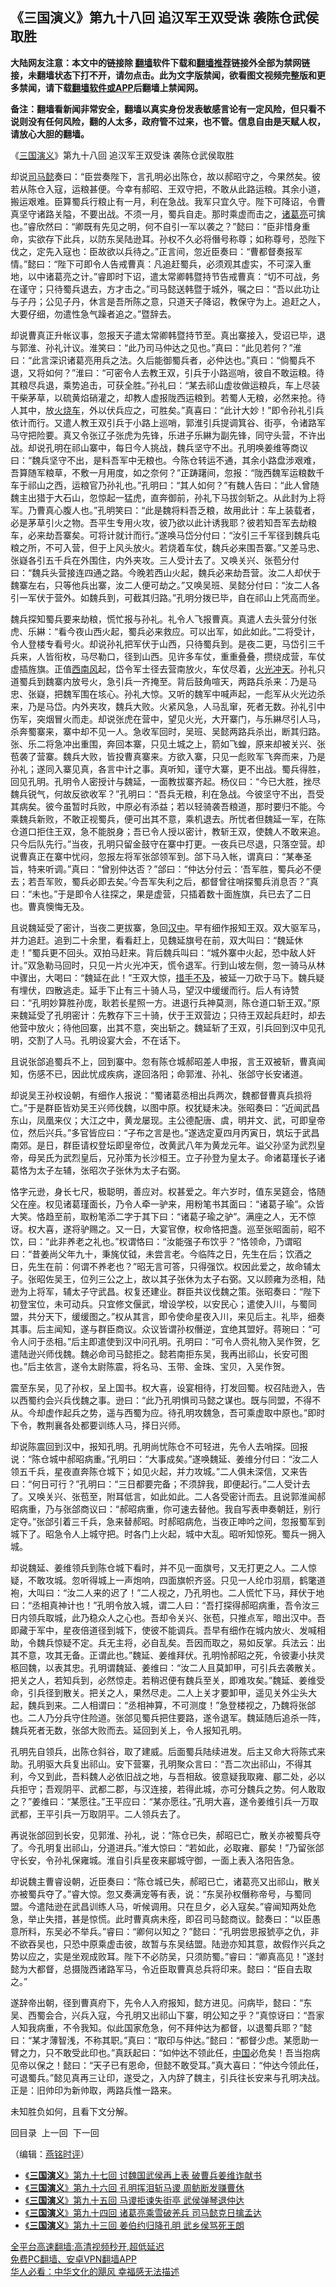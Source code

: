  <!-- 面包屑导航 --> <h2>《三国演义》第九十八回 追汉军王双受诛 袭陈仓武侯取胜</h2> <p class="notice"><b>大陆网友注意：本文中的链接除 <a href="https://github.com/bannedbook/fanqiang" >翻墙</a>软件下载和<a href="https://github.com/killgcd/justmysocks/blob/master/README.md">翻墙推荐</a>链接外全部为禁网链接，未翻墙状态下打不开，请勿点击。此为文字版禁闻，欲看图文视频完整版和更多禁闻，请下载<a href="https://github.com/bannedbook/fanqiang">翻墙软件或APP</a>后翻墙上禁闻网。</p><p>备注：翻墙看新闻非常安全，翻墙以真实身份发表敏感言论有一定风险，但只看不说则没有任何风险，翻的人太多，政府管不过来，也不管。信息自由是天赋人权，请放心大胆的翻墙。</b></p>  <div class="entry"> <p><p></p> <p>&#12298;<a href="https://www.bannedbook.org/bnews/tag/%e4%b8%89%e5%9b%bd%e6%bc%94%e4%b9%89/" class="st_tag internal_tag" rel="tag" title="标签 三国演义 下的日志">三国演义</a>&#12299;第九十八回 追汉军王双受诛 袭陈仓武侯取胜</p> <p>   却说<a href="https://www.bannedbook.org/bnews/tag/%E5%8F%B8%E9%A9%AC%E6%87%BF/" class="st_tag internal_tag" rel="tag" title="标签 司马懿 下的日志">司马懿</a>奏曰&#65306;&#8220;臣尝奏陛下&#65292;言孔明必出陈仓&#65292;故以郝昭守之&#65292;今果然矣&#12290;彼若从陈仓入寇&#65292;运粮甚便&#12290;今幸有郝昭&#12289;王双守把&#65292;不敢从此路运粮&#12290;其余小道&#65292;搬运艰难&#12290;臣算蜀兵行粮止有一月&#65292;利在急战&#12290;我军只宜久守&#12290;陛下可降诏&#65292;令曹真坚守诸路关隘&#65292;不要出战&#12290;不须一月&#65292;蜀兵自走&#12290;那时乘虚而击之&#65292;<a href="https://www.bannedbook.org/bnews/tag/%e8%af%b8%e8%91%9b%e4%ba%ae/" class="st_tag internal_tag" rel="tag" title="标签 诸葛亮 下的日志">诸葛亮</a>可擒也&#12290;&#8221;睿欣然曰&#65306;&#8220;卿既有先见之明&#65292;何不自引一军以袭之&#65311;&#8221;懿曰&#65306;&#8220;臣非惜身重命&#65292;实欲存下此兵&#65292;以防东吴陆逊耳&#12290;孙权不久必将僭号称尊&#65307;如称尊号&#65292;恐陛下伐之&#65292;定先入寇也&#65306;臣故欲以兵待之&#12290;&#8221;正言间&#65292;忽近臣奏曰&#65306;&#8220;曹都督奏报军情&#12290;&#8221;懿曰&#65306;&#8220;陛下可即令人告戒曹真&#65306;凡追赶蜀兵&#65292;必须观其虚实&#65292;不可深入重地&#65292;以中诸葛亮之计&#12290;&#8221;睿即时下诏&#65292;遣太常卿韩暨持节告戒曹真&#65306;&#8220;切不可战&#65292;务在谨守&#65307;只待蜀兵退去&#65292;方才击之&#12290;&#8221;司马懿送韩暨于城外&#65292;嘱之曰&#65306;&#8220;吾以此功让与子丹&#65307;公见子丹&#65292;休言是吾所陈之意&#65292;只道天子降诏&#65292;教保守为上&#12290;追赶之人&#65292;大要仔细&#65292;勿遣性急气躁者追之&#12290;&#8221;暨辞去&#12290;</p> <p>却说曹真正升帐议事&#65292;忽报天子遣太常卿韩暨持节至&#12290;真出寨接入&#65292;受诏已毕&#65292;退与郭淮&#12289;孙礼计议&#12290;淮笑曰&#65306;&#8220;此乃司马仲达之见也&#12290;&#8221;真曰&#65306;&#8220;此见若何&#65311;&#8221;淮曰&#65306;&#8220;此言深识诸葛亮用兵之法&#12290;久后能御蜀兵者&#65292;必仲达也&#12290;&#8221;真曰&#65306;&#8220;倘蜀兵不退&#65292;又将如何&#65311;&#8221;淮曰&#65306;&#8220;可密令人去教王双&#65292;引兵于小路巡哨&#65292;彼自不敢运粮&#12290;待其粮尽兵退&#65292;乘势追击&#65292;可获全胜&#12290;&#8221;孙礼曰&#65306;&#8220;某去祁山虚妆做运粮兵&#65292;车上尽装干柴茅草&#65292;以硫黄焰硝灌之&#65292;却教人虚报陇西运粮到&#12290;若蜀人无粮&#65292;必然来抢&#12290;待人其中&#65292;放<a href="https://www.bannedbook.org/bnews/tag/%E7%81%AB%E7%83%A7%E8%BD%A6/" class="st_tag internal_tag" rel="tag" title="标签 火烧车 下的日志">火烧车</a>&#65292;外以伏兵应之&#65292;可胜矣&#12290;&#8221;真喜曰&#65306;&#8220;此计大妙&#65281;&#8221;即令孙礼引兵依计而行&#12290;又遣人教王双引兵于小路上巡哨&#65292;郭淮引兵提调箕谷&#12289;街亭&#65292;令诸路军马守把险要&#12290;真又令张辽子张虎为先锋&#65292;乐进子乐綝为副先锋&#65292;同守头营&#65292;不许出战&#12290;却说孔明在祁山寨中&#65292;每日今人挑战&#65292;魏兵坚守不出&#12290;孔明唤姜维等商议曰&#65306;&#8220;魏兵坚守不出&#65292;是料吾军中无粮也&#12290;今陈仓转运不通&#65292;其余小路盘涉艰难&#65292;吾算随军粮草&#65292;不敷一月用度&#65292;如之奈何&#65311;&#8221;正踌躇间&#65292;忽报&#65306;&#8220;陇西魏军运粮数千车于祁山之西&#65292;运粮官乃孙礼也&#12290;&#8221;孔明曰&#65306;&#8220;其人如何&#65311;&#8221;有魏人告曰&#65306;&#8220;此人曾随魏主出猎于大石山&#65292;忽惊起一猛虎&#65292;直奔御前&#65292;孙礼下马拔剑斩之&#12290;从此封为上将军&#12290;乃曹真心腹人也&#12290;&#8221;孔明笑曰&#65306;&#8220;此是魏将料吾乏粮&#65292;故用此计&#65306;车上装载者&#65292;必是茅草引火之物&#12290;吾平生专用火攻&#65292;彼乃欲以此计诱我耶&#65311;彼若知吾军去劫粮车&#65292;必来劫吾寨矣&#12290;可将计就计而行&#12290;&#8221;遂唤马岱分付曰&#65306;&#8220;汝引三千军径到魏兵屯粮之所&#65292;不可入营&#65292;但于上风头放火&#12290;若烧着车仗&#65292;魏兵必来围吾寨&#12290;&#8221;又差马忠&#12289;张嶷各引五千兵在外围住&#65292;内外夹攻&#12290;三人受计去了&#12290;又唤关兴&#12289;张苞分付曰&#65306;&#8220;魏兵头营接连四通之路&#12290;今晚若西山火起&#65292;魏兵必来劫吾营&#12290;汝二人却伏于魏寨左右&#65292;只等他兵出寨&#65292;汝二人便可劫之&#12290;&#8221;又唤吴班&#12289;吴懿分付曰&#65306;&#8220;汝二人各引一军伏于营外&#12290;如魏兵到&#65292;可截其归路&#12290;&#8221;孔明分拨已毕&#65292;自在祁山上凭高而坐&#12290;</p> <p>   魏兵探知蜀兵要来劫粮&#65292;慌忙报与孙礼&#12290;礼令人飞报曹真&#12290;真遣人去头营分付张虎&#12289;乐綝&#65306;&#8220;看今夜山西火起&#65292;蜀兵必来救应&#12290;可以出军&#65292;如此如此&#12290;&#8221;二将受计&#65292;令人登楼专看号火&#12290;却说孙礼把军伏于山西&#65292;只待蜀兵到&#12290;是夜二更&#65292;马岱引三千兵来&#65292;人皆衔枚&#65292;马尽勒口&#65292;径到山西&#12290;见许多车仗&#65292;重重叠叠&#65292;攒绕成营&#65292;车仗虚插旌旗&#12290;正值<a href="https://www.bannedbook.org/bnews/tag/%E8%A5%BF%E5%8D%97%E9%A3%8E/" class="st_tag internal_tag" rel="tag" title="标签 西南风 下的日志">西南风</a>起&#65292;岱令军士径去营南放火&#65292;车仗尽着&#65292;<a href="https://www.bannedbook.org/bnews/tag/%E7%81%AB%E5%85%89%E5%86%B2%E5%A4%A9/" class="st_tag internal_tag" rel="tag" title="标签 火光冲天 下的日志">火光冲天</a>&#12290;孙礼只道蜀兵到魏寨内放号火&#65292;急引兵一齐掩至&#12290;背后鼓角喧天&#65292;两路兵杀来&#65306;乃是马忠&#12289;张嶷&#65292;把魏军围在垓心&#12290;孙礼大惊&#12290;又听的魏军中喊声起&#65292;一彪军从火光边杀来&#65292;乃是马岱&#12290;内外夹攻&#65292;魏兵大败&#12290;火紧风急&#65292;人马乱窜&#65292;死者无数&#12290;孙礼引中伤军&#65292;突烟冒火而走&#12290;却说张虎在营中&#65292;望见火光&#65292;大开寨门&#65292;与乐綝尽引人马&#65292;杀奔蜀寨来&#65292;寨中却不见一人&#12290;急收军回时&#65292;吴班&#12289;吴懿两路兵杀出&#65292;断其归路&#12290;张&#12289;乐二将急冲出重围&#65292;奔回本寨&#65292;只见土城之上&#65292;箭如飞蝗&#65292;原来却被关兴&#12289;张苞袭了营寨&#12290;魏兵大败&#65292;皆投曹真寨来&#12290;方欲入寨&#65292;只见一彪败军飞奔而来&#65292;乃是孙礼&#65307;遂同入寨见真&#65292;各言中计之事&#12290;真听知&#65292;谨守大寨&#65292;更不出战&#12290;蜀兵得胜&#65292;回见孔明&#12290;孔明令人密授计与魏延&#65292;一面教拔寨齐起&#12290;杨仪曰&#65306;&#8220;今已大胜&#65292;挫尽魏兵锐气&#65292;何故反欲收军&#65311;&#8221;孔明曰&#65306;&#8220;吾兵无粮&#65292;利在急战&#12290;今彼坚守不出&#65292;吾受其病矣&#12290;彼今虽暂时兵败&#65292;中原必有添益&#65307;若以轻骑袭吾粮道&#65292;那时要归不能&#12290;今乘魏兵新败&#65292;不敢正视蜀兵&#65292;便可出其不意&#65292;乘机退去&#12290;所忧者但魏延一军&#65292;在陈仓道口拒住王双&#65292;急不能脱身&#65307;吾已令人授以密计&#65292;教斩王双&#65292;使魏人不敢来追&#12290;只今后队先行&#12290;&#8221;当夜&#65292;孔明只留金鼓守在寨中打更&#12290;一夜兵已尽退&#65292;只落空营&#12290;却说曹真正在寨中忧闷&#65292;忽报左将军张郃领军到&#12290;郃下马入帐&#65292;谓真曰&#65306;&#8220;某奉圣旨&#65292;特来听调&#12290;&#8221;真曰&#65306;&#8220;曾别仲达否&#65311;&#8221;郃曰&#65306;&#8220;仲达分付云&#65306;&#8216;吾军胜&#65292;蜀兵必不便去&#65307;若吾军败&#65292;蜀兵必即去矣&#12290;&#8217;今吾军失利之后&#65292;都督曾往哨探蜀兵消息否&#65311;&#8221;真曰&#65306;&#8220;未也&#12290;&#8221;于是即令人往探之&#65292;果是虚营&#65292;只插着数十面旌旗&#65292;兵已去了二日也&#12290;曹真懊悔无及&#12290;</p>  <p>且说魏延受了密计&#65292;当夜二更拔寨&#65292;急回<a href="https://www.bannedbook.org/bnews/tag/%E6%B1%89%E4%B8%AD/" class="st_tag internal_tag" rel="tag" title="标签 汉中 下的日志">汉中</a>&#12290;早有细作报知王双&#12290;双大驱军马&#65292;并力追赶&#12290;追到二十余里&#65292;看看赶上&#65292;见魏延旗号在前&#65292;双大叫曰&#65306;&#8220;魏延休走&#65281;&#8221;蜀兵更不回头&#12290;双拍马赶来&#12290;背后魏兵叫曰&#65306;&#8220;城外寨中火起&#65292;恐中敌人奸计&#12290;&#8221;双急勒马回时&#65292;只见一片火光冲天&#65292;慌令退军&#12290;行到山坡左侧&#65292;忽一骑马从林中骤出&#65292;大喝曰&#65306;&#8220;魏延在此&#65281;&#8221;王双大惊&#65292;<a href="https://www.bannedbook.org/bnews/tag/%E6%8E%AA%E6%89%8B%E4%B8%8D%E5%8F%8A/" class="st_tag internal_tag" rel="tag" title="标签 措手不及 下的日志">措手不及</a>&#65292;被延一刀砍于马下&#12290;魏兵疑有埋伏&#65292;四散逃走&#12290;延手下止有三十骑人马&#65292;望汉中缓缓而行&#12290;后人有诗赞曰&#65306;&#8220;孔明妙算胜孙庞&#65292;耿若长星照一方&#12290;进退行兵神莫测&#65292;陈仓道口斩王双&#12290;&#8221;原来魏延受了孔明密计&#65306;先教存下三十骑&#65292;伏于王双营边&#65307;只待王双起兵赶时&#65292;却去他营中放火&#65307;待他回寨&#65292;出其不意&#65292;突出斩之&#12290;魏延斩了王双&#65292;引兵回到汉中见孔明&#65292;交割了人马&#12290;孔明设宴大会&#65292;不在话下&#12290;</p> <p>且说张郃追蜀兵不上&#65292;回到寨中&#12290;忽有陈仓城郝昭差人申报&#65292;言王双被斩&#65292;曹真闻知&#65292;伤感不已&#65292;因此忧成疾病&#65292;遂回洛阳&#65307;命郭淮&#12289;孙礼&#12289;张郃守长安诸道&#12290;</p> <p>   却说吴王孙权设朝&#65292;有细作人报说&#65306;&#8220;蜀诸葛丞相出兵两次&#65292;魏都督曹真兵损将亡&#12290;&#8221;于是群臣皆劝吴王兴师伐魏&#65292;以图中原&#12290;权犹疑未决&#12290;张昭奏曰&#65306;&#8220;近闻武昌东山&#65292;凤凰来仪&#65307;大江之中&#65292;黄龙屡现&#12290;主公德配唐&#12289;虞&#65292;明并文&#12289;武&#65292;可即皇帝位&#65292;然后兴兵&#12290;&#8221;多官皆应曰&#65306;&#8220;子布之言是也&#12290;&#8221;遂选定夏四月丙寅日&#65292;筑坛于武昌南郊&#12290;是日&#65292;群臣请权登坛即皇帝位&#65292;改黄武八年为黄龙元年&#12290;谥父孙坚为武烈皇帝&#65292;母吴氏为武烈皇后&#65292;兄孙策为长沙桓王&#12290;立子孙登为皇太子&#12290;命诸葛瑾长子诸葛恪为太子左辅&#65292;张昭次子张休为太子右弼&#12290;</p> <p>恪字元逊&#65292;身长七尺&#65292;极聪明&#65292;善应对&#12290;权甚爱之&#12290;年六岁时&#65292;值东吴筵会&#65292;恪随父在座&#12290;权见诸葛瑾面长&#65292;乃令人牵一驴来&#65292;用粉笔书其面曰&#65306;&#8220;诸葛子瑜&#8221;&#12290;众皆大笑&#12290;恪趋至前&#65292;取粉笔添二字于其下曰&#65306;&#8220;诸葛子瑜之驴&#8221;&#12290;满座之人&#65292;无不惊讶&#12290;权大喜&#65292;遂将驴赐之&#12290;又一日&#65292;大宴官僚&#65292;权命恪把盏&#12290;巡至张昭面前&#65292;昭不饮&#65292;曰&#65306;&#8220;此非养老之礼也&#12290;&#8221;权谓恪曰&#65306;&#8220;汝能强子布饮乎&#65311;&#8221;恪领命&#65292;乃谓昭曰&#65306;&#8220;昔姜尚父年九十&#65292;秉旄仗钺&#65292;未尝言老&#12290;今临阵之日&#65292;先生在后&#65307;饮酒之日&#65292;先生在前&#65306;何谓不养老也&#65311;&#8221;昭无言可答&#65292;只得强饮&#12290;权因此爱之&#65292;故命辅太子&#12290;张昭佐吴王&#65292;位列三公之上&#65292;故以其子张休为太子右弼&#12290;又以顾雍为丞相&#65292;陆逊为上将军&#65292;辅太子守武昌&#12290;权复还建业&#12290;群臣共议伐魏之策&#12290;张昭奏曰&#65306;&#8220;陛下初登宝位&#65292;未可动兵&#12290;只宜修文偃武&#65292;增设学校&#65292;以安民心&#65307;遣使入川&#65292;与蜀同盟&#65292;共分天下&#65292;缓缓图之&#12290;&#8221;权从其言&#65292;即令使命星夜入川&#65292;来见后主&#12290;礼毕&#65292;细奏其事&#12290;后主闻知&#65292;遂与群臣商议&#12290;众议皆谓孙权僭逆&#65292;宜绝其盟好&#12290;蒋琬曰&#65306;&#8220;可令人问于丞相&#12290;&#8221;后主即遣使到汉中问孔明&#12290;孔明曰&#65306;&#8220;可令人赍礼物入吴作贺&#65292;乞遣陆逊兴师伐魏&#12290;魏必命司马懿拒之&#12290;懿若南拒东吴&#65292;我再出祁山&#65292;长安可图也&#12290;&#8221;后主依言&#65292;遂令太尉陈震&#65292;将名马&#12289;玉带&#12289;金珠&#12289;宝贝&#65292;入吴作贺&#12290;</p> <p>震至东吴&#65292;见了孙权&#65292;呈上国书&#12290;权大喜&#65292;设宴相待&#65292;打发回蜀&#12290;权召陆逊入&#65292;告以西蜀约会兴兵伐魏之事&#12290;逊曰&#65306;&#8220;此乃孔明惧司马懿之谋也&#12290;既与同盟&#65292;不得不从&#12290;今却虚作起兵之势&#65292;遥与西蜀为应&#12290;待孔明攻魏急&#65292;吾可乘虚取中原也&#12290;&#8221;即时下令&#65292;教荆襄各处都要训练人马&#65292;择日兴师&#12290;</p>  <p>   却说陈震回到汉中&#65292;报知孔明&#12290;孔明尚忧陈仓不可轻进&#65292;先令人去哨探&#12290;回报说&#65306;&#8220;陈仓城中郝昭病重&#12290;&#8221;孔明曰&#65306;&#8220;大事成矣&#12290;&#8221;遂唤魏延&#12289;姜维分付曰&#65306;&#8220;汝二人领五千兵&#65292;星夜直奔陈仓城下&#65307;如见火起&#65292;并力攻城&#12290;&#8221;二人俱未深信&#65292;又来告曰&#65306;&#8220;何日可行&#65311;&#8221;孔明曰&#65306;&#8220;三日都要完备&#65307;不须辞我&#65292;即便起行&#12290;&#8221;二人受计去了&#12290;又唤关兴&#12289;张苞至&#65292;附耳低言&#65292;如此如此&#12290;二人各受密计而去&#12290;且说郭淮闻郝昭病重&#65292;乃与张郃商议曰&#65306;&#8220;郝昭病重&#65292;你可速去替他&#12290;我自写表申奏朝廷&#65292;别行定夺&#12290;&#8221;张郃引着三千兵&#65292;急来替郝昭&#12290;时郝昭病危&#65292;当夜正呻吟之间&#65292;忽报蜀军到城下了&#12290;昭急令人上城守把&#12290;时各门上火起&#65292;城中大乱&#12290;昭听知惊死&#12290;蜀兵一拥入城&#12290;</p> <p>却说魏延&#12289;姜维领兵到陈仓城下看时&#65292;并不见一面旗号&#65292;又无打更之人&#12290;二人惊疑&#65292;不敢攻城&#12290;忽听得城上一声炮响&#65292;四面旗帜齐竖&#12290;只见一人纶巾羽扇&#65292;鹤氅道袍&#65292;大叫曰&#65306;&#8220;汝二人来的迟了&#65281;&#8221;二人视之&#65292;乃孔明也&#12290;二人慌忙下马&#65292;拜伏于地曰&#65306;&#8220;丞相真神计也&#65281;&#8221;孔明令放入城&#65292;谓二人曰&#65306;&#8220;吾打探得郝昭病重&#65292;吾令汝三日内领兵取城&#65292;此乃稳众人之心也&#12290;吾却令关兴&#12289;张苞&#65292;只推点军&#65292;暗出汉中&#12290;吾即藏于军中&#65292;星夜倍道径到城下&#65292;使彼不能调兵&#12290;吾早有细作在城内放火&#12289;发喊相助&#65292;令魏兵惊疑不定&#12290;兵无主将&#65292;必自乱矣&#12290;吾因而取之&#65292;易如反掌&#12290;兵法云&#65306;出其不意&#65292;攻其无备&#12290;正谓此也&#12290;&#8221;魏延&#12289;姜维拜伏&#12290;孔明怜郝昭之死&#65292;令彼妻小扶灵柩回魏&#65292;以表其忠&#12290;孔明谓魏延&#12289;姜维曰&#65306;&#8220;汝二人且莫卸甲&#65292;可引兵去袭散关&#12290;把关之人&#65292;若知兵到&#65292;必然惊走&#12290;若稍迟便有魏兵至关&#65292;即难攻矣&#12290;&#8221;魏延&#12289;姜维受命&#65292;引兵径到散关&#12290;把关之人&#65292;果然尽走&#12290;二人上关才要卸甲&#65292;遥见关外尘头大起&#65292;魏兵到来&#12290;二人相谓曰&#65306;&#8220;丞相神算&#65292;不可测度&#65281;&#8221;急登楼视之&#65292;乃魏将张郃也&#12290;二人乃分兵守住险道&#12290;张郃见蜀兵把住要路&#65292;遂令退军&#12290;魏延随后追杀一阵&#65292;魏兵死者无数&#65292;张郃大败而去&#12290;延回到关上&#65292;令人报知孔明&#12290;</p> <p>孔明先自领兵&#65292;出陈仓斜谷&#65292;取了建威&#12290;后面蜀兵陆续进发&#12290;后主又命大将陈式来助&#12290;孔明驱大兵复出祁山&#12290;安下营寨&#65292;孔明聚众言曰&#65306;&#8220;吾二次出祁山&#65292;不得其利&#65292;今又到此&#65292;吾料魏人必依旧战之地&#65292;与吾相敌&#12290;彼意疑我取雍&#12289;郿二处&#65292;必以兵拒守&#65307;吾观阴平&#12289;武都二郡&#65292;与汉连接&#65292;若得此城&#65292;亦可分魏兵之势&#12290;何人敢取之&#65311;&#8221;姜维曰&#65306;&#8220;某愿往&#12290;&#8221;王平应曰&#65306;&#8220;某亦愿往&#12290;&#8221;孔明大喜&#65292;遂令姜维引兵一万取武都&#65292;王平引兵一万取阴平&#12290;二人领兵去了&#12290;</p> <p>   再说张郃回到长安&#65292;见郭淮&#12289;孙礼&#65292;说&#65306;&#8220;陈仓已失&#65292;郝昭已亡&#65292;散关亦被蜀兵夺了&#12290;今孔明复出祁山&#65292;分道进兵&#12290;&#8221;淮大惊曰&#65306;&#8220;若如此&#65292;必取雍&#12289;郿矣&#65281;&#8221;乃留张郃守长安&#65292;令孙礼保雍城&#12290;淮自引兵星夜来郿城守御&#65292;一面上表入洛阳告急&#12290;</p> <p>却说魏主曹睿设朝&#65292;近臣奏曰&#65306;&#8220;陈仓城已失&#65292;郝昭已亡&#65292;诸葛亮又出祁山&#65292;散关亦被蜀兵夺了&#12290;&#8221;睿大惊&#12290;忽又奏满宠等有表&#65292;说&#65306;&#8220;东吴孙权僭称帝号&#65292;与蜀同盟&#12290;今遣陆逊在武昌训练人马&#65292;听候调用&#12290;只在旦夕&#65292;必入寇矣&#12290;&#8221;睿闻知两处危急&#65292;举止失措&#65292;甚是惊慌&#12290;此时曹真病未痊&#65292;即召司马懿商议&#12290;懿奏曰&#65306;&#8220;以臣愚意所料&#65292;东吴必不举兵&#12290;&#8221;睿曰&#65306;&#8220;卿何以知之&#65311;&#8221;懿曰&#65306;&#8220;孔明尝思报猇亭之仇&#65292;非不欲吞吴也&#65292;只恐中原乘虚击彼&#65292;故暂与东吴结盟&#12290;陆逊亦知其意&#65292;故假作兴兵之势以应之&#65292;实是坐观成败耳&#12290;陛下不必防吴&#65292;只须防蜀&#12290;&#8221;睿曰&#65306;&#8220;卿真高见&#65281;&#8221;遂封懿为大都督&#65292;总摄陇西诸路军马&#65292;令近臣取曹真总兵将印来&#12290;懿曰&#65306;&#8220;臣自去取之&#12290;&#8221;</p>  <p>遂辞帝出朝&#65292;径到曹真府下&#65292;先令人入府报知&#65292;懿方进见&#12290;问病毕&#65292;懿曰&#65306;&#8220;东吴&#12289;西蜀会合&#65292;兴兵入寇&#65292;今孔明又出祁山下寨&#65292;明公知之乎&#65311;&#8221;真惊讶曰&#65306;&#8220;吾家人知我病重&#65292;不令我知&#12290;似此国家危急&#65292;何不拜仲达为都督&#65292;以退蜀兵耶&#65311;&#8221;懿曰&#65306;&#8220;某才薄智浅&#65292;不称其职&#12290;&#8221;真曰&#65306;&#8220;取印与仲达&#12290;&#8221;懿曰&#65306;&#8220;都督少虑&#12290;某愿助一臂之力&#65292;只不敢受此印也&#12290;&#8221;真跃起曰&#65306;&#8220;如仲达不领此任&#65292;<span class='wp_keywordlink_affiliate'><a href="https://www.bannedbook.org/" title="中国" target="_blank">中国</a></span>必危矣&#65281;吾当抱病见帝以保之&#65281;懿曰&#65306;&#8220;天子已有恩命&#65292;但懿不敢受耳&#12290;&#8221;真大喜曰&#65306;&#8220;仲达今领此任&#65292;可退蜀兵&#12290;&#8221;懿见真再三让印&#65292;遂受之&#65292;入内辞了魏主&#65292;引兵往长安来与孔明决战&#12290;正是&#65306;旧帅印为新帅取&#65292;两路兵惟一路来&#12290;</p> <p>未知胜负如何&#65292;且看下文分解&#12290;</p> <p>回目录&nbsp; 上一回&nbsp; 下一回</p> <p>&#65288;编辑&#65306;<a href="https://www.bannedbook.org/bnews/tag/%e7%87%95%e9%93%ad%e6%97%b6%e8%af%84/" class="st_tag internal_tag" rel="tag" title="标签 燕铭时评 下的日志">燕铭时评</a>&#65289;</p> <div id="taboola-mid-1"></div>  <ul class='op-related-articles' title='相关阅读'> <li><a href='https://www.bannedbook.org/bnews/comments/20220703/1753356.html' target='_blank'>《<b>三国演义</b>》第九十七回 讨魏国武侯再上表 破曹兵姜维诈献书</a></li> <li><a href='https://www.bannedbook.org/bnews/comments/20220701/1752388.html' target='_blank'>《<b>三国演义</b>》第九十六回 孔明挥泪斩马谡 周鲂断发赚曹休</a></li> <li><a href='https://www.bannedbook.org/bnews/comments/20220630/1751951.html' target='_blank'>《<b>三国演义</b>》第九十五回 马谡拒谏失街亭 武侯弹琴退仲达</a></li> <li><a href='https://www.bannedbook.org/bnews/comments/20220628/1751009.html' target='_blank'>《<b>三国演义</b>》第九十四回 诸葛亮乘雪破羌兵 司马懿克日擒孟达</a></li> <li><a href='https://www.bannedbook.org/bnews/comments/20220627/1750534.html' target='_blank'>《<b>三国演义</b>》第九十三回 姜伯约归降孔明 武乡侯骂死王朗</a></li> </ul> <p class="texttj"> <a href="https://github.com/bannedbook/fanqiang/wiki/V2ray%E6%9C%BA%E5%9C%BA" target="_blank">全平台高速翻墙:高清视频秒开,超低延迟</a><br/> <a href="https://github.com/bannedbook/fanqiang/wiki/%E7%A6%81%E9%97%BB%E7%BD%91%E5%AE%89%E5%8D%93%E7%BF%BB%E5%A2%99%E6%96%B0%E9%97%BBAPP" target="_blank">免费PC翻墙、安卓VPN翻墙APP</a><br/> <a href="https://www.bannedbook.org/bnews/comments/20220220/1694796.html" target="_blank">华人必看：中华文化的飓风 幸福感无法描述</a> </p> <p> </p><a name='sharetosocial'></a>  <div style="margin-bottom:5px;padding-bottom:5px;clear:both"> <div id="archive-pix-1" class="banner-ads"> <!-- AuctionX Display platform tag START --> <div id="27602x728x90x621x_ADSLOT1" clicktrack="%%CLICK_URL_ESC%%"></div>  <!-- AuctionX Display platform tag END --> </div> <div id="archive-pix-2" class="banner-ads"> <!-- AuctionX Display platform tag START --> <div id="27556x300x250x621x_ADSLOT1" clicktrack="%%CLICK_URL_ESC%%" style="margin:0 auto;text-align:center"></div>  <!-- AuctionX Display platform tag END --> </div> </div>  <div id="archive-pix-1" class="banner-ads"> <!-- AuctionX Display platform tag START --> <div id="27603x728x90x621x_ADSLOT1" clicktrack="%%CLICK_URL_ESC%%"></div>  <!-- AuctionX Display platform tag END --> </div> </div><!--END ENTRY--> 